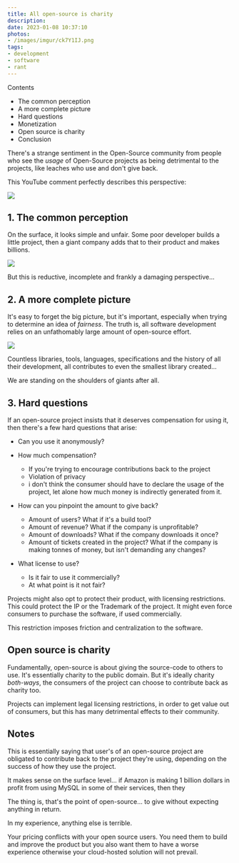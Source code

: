 ```yaml
---
title: All open-source is charity
description: 
date: 2023-01-08 10:37:10
photos: 
- /images/imgur/ck7Y1IJ.png
tags:
- development
- software
- rant
---
```


<!-- images: https://imgur.com/a/eXrIBRM -->

Contents
- The common perception
- A more complete picture
- Hard questions
- Monetization
- Open source is charity
- Conclusion

There's a strange sentiment in the Open-Source community from people who see the _usage_ of Open-Source projects as being detrimental to the projects, like leaches who use and don't give back.

This YouTube comment perfectly describes this perspective:

![](/images/imgur/ck7Y1IJ.png)

## 1. The common perception

On the surface, it looks simple and unfair. Some poor developer builds a little project, then a giant company adds that to their product and makes billions.

![](/images/imgur/j7w0rq0.png)

But this is reductive, incomplete and frankly a damaging perspective...

## 2. A more complete picture

It's easy to forget the big picture, but it's important, especially when trying to determine an idea of _fairness_. The truth is, all software development relies on an unfathomably large amount of open-source effort.

![](/images/imgur/NtAs0ZS.png)

Countless libraries, tools, languages, specifications and the history of all their development, all contributes to even the smallest library created...

We are standing on the shoulders of giants after all.

## 3. Hard questions

If an open-source project insists that it deserves compensation for using it, then there's a few hard questions that arise:

- Can you use it anonymously?
- How much compensation? 

  - If you're trying to encourage contributions back to the project
  - Violation of privacy
  - i don't think the consumer should have to declare the usage of the project, let alone how much money is indirectly generated from it.

- How can you pinpoint the amount to give back?
  - Amount of users? What if it's a build tool?
  - Amount of revenue? What if the company is unprofitable?
  - Amount of downloads? What if the company downloads it once?
  - Amount of tickets created in the project? What if the company is making tonnes of money, but isn't demanding any changes?

- What license to use?
  - Is it fair to use it commercially?
  - At what point is it not fair?

Projects might also opt to protect their product, with licensing restrictions. This could protect the IP or the Trademark of the project. It might even force consumers to purchase the software, if used commercially.

This restriction imposes friction and centralization to the software.

## Open source is charity

Fundamentally, open-source is about giving the source-code to others to use. It's essentially charity to the public domain. But it's ideally charity _both-ways_, the consumers of the project can choose to contribute back as charity too.

Projects can implement legal licensing restrictions, in order to get value out of consumers, but this has many detrimental effects to their community.

## Notes

This is essentially saying that user's of an open-source project are obligated to contribute back to the project they're using, depending on the success of how they use the project.

It makes sense on the surface level... if Amazon is making 1 billion dollars in profit from using MySQL in some of their services, then they 


The thing is, that's the point of open-source... to give without expecting anything in return.

In my experience, anything else is terrible.

Your pricing conflicts with your open source users. You need them to build and improve the product but you also want them to have a worse experience otherwise your cloud-hosted solution will not prevail.